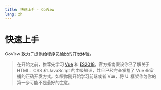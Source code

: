 ```yaml
---
title: 快速上手 - CoView
lang: zh
---
```


<markdown>

# 快速上手

CoView 致力于提供给程序员愉悦的开发体验。

> 在开始之前，推荐先学习 [Vue](https://cn.vuejs.org/) 和 [ES2018](https://old.babeljs.io/learn-es2015/)，官方指南假设你已了解关于 HTML、CSS 和 JavaScript 的中级知识，并且已经完全掌握了 Vue 全家桶的正确开发方式。如果你刚开始学习前端或者 Vue，将 UI 框架作为你的第一步可能不是最好的主意。

</markdown>

